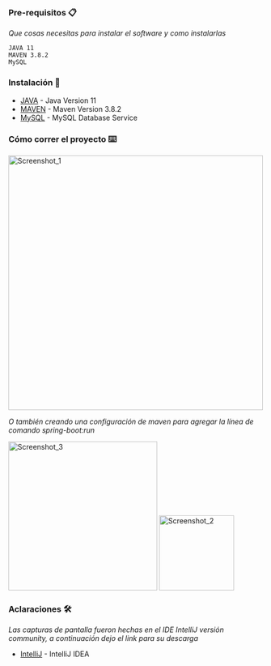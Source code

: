 ### Pre-requisitos 📋

_Que cosas necesitas para instalar el software y como instalarlas_

```
JAVA 11
MAVEN 3.8.2
MySQL
```
### Instalación 🔧

* [JAVA](https://www.oracle.com/ar/java/technologies/javase-jdk11-downloads.html) - Java Version 11
* [MAVEN](https://maven.apache.org/download.cgi) - Maven Version 3.8.2
* [MySQL](https://www.mysql.com/downloads/) - MySQL Database Service
### Cómo correr el proyecto ⌨️

<img width="503" alt="Screenshot_1" src="https://user-images.githubusercontent.com/56134133/132606774-8a89111f-4e04-4e53-a744-b9c864be44e2.png">

_O también creando una configuración de maven para agregar la línea de comando spring-boot:run_

<img width="294" alt="Screenshot_3" src="https://user-images.githubusercontent.com/56134133/132606947-68975d4b-6d57-4ad6-8838-46794988c74f.png">
<img width="148" alt="Screenshot_2" src="https://user-images.githubusercontent.com/56134133/132606969-0d13cf6c-fc7c-476a-b975-d50fa158520e.png">

### Aclaraciones 🛠️

_Las capturas de pantalla fueron hechas en el IDE IntelliJ versión community, a continuación dejo el link para su descarga_
* [IntelliJ](https://www.jetbrains.com/idea/download/#section=windows) - IntelliJ IDEA




